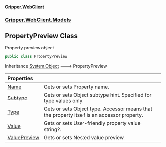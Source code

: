 #### [Gripper.WebClient](index 'index')
### [Gripper.WebClient.Models](Gripper_WebClient_Models 'Gripper.WebClient.Models')
## PropertyPreview Class
Property preview object.  
```csharp
public class PropertyPreview
```

Inheritance [System.Object](https://docs.microsoft.com/en-us/dotnet/api/System.Object 'System.Object') &#129106; PropertyPreview  

| Properties | |
| :--- | :--- |
| [Name](Gripper_WebClient_Models_PropertyPreview_Name 'Gripper.WebClient.Models.PropertyPreview.Name') | Gets or sets Property name.<br/> |
| [Subtype](Gripper_WebClient_Models_PropertyPreview_Subtype 'Gripper.WebClient.Models.PropertyPreview.Subtype') | Gets or sets Object subtype hint. Specified for  type values only.<br/> |
| [Type](Gripper_WebClient_Models_PropertyPreview_Type 'Gripper.WebClient.Models.PropertyPreview.Type') | Gets or sets Object type. Accessor means that the property itself is an accessor property.<br/> |
| [Value](Gripper_WebClient_Models_PropertyPreview_Value 'Gripper.WebClient.Models.PropertyPreview.Value') | Gets or sets User-friendly property value string?.<br/> |
| [ValuePreview](Gripper_WebClient_Models_PropertyPreview_ValuePreview 'Gripper.WebClient.Models.PropertyPreview.ValuePreview') | Gets or sets Nested value preview.<br/> |

